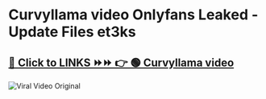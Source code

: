 
 # Curvyllama video Onlyfans Leaked - Update Files et3ks

## <h2><a href="https://clipsfans.com/Curvyllama_video&ref=git">🔗 Click to LINKS ⏩⏩ 👉 🟢 Curvyllama video </a></h2>

<a href="https://clipsfans.com/Curvyllama_video&ref=git" rel="nofollow" data-target="animated-image.originalLink"><img src="https://i.ibb.co.com/xMMVF88/686577567.gif" alt="Viral Video Original" style="max-width: 100%; display: inline-block;" data-target="animated-image.originalImage"></a>

